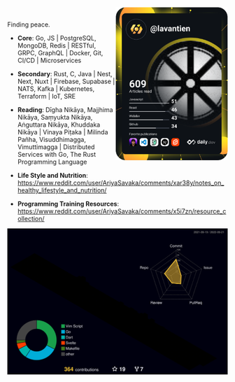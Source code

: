 <div>
  <a href="https://app.daily.dev/lavantien" target="_blank">
    <img src="https://github.com/lavantien/lavantien/blob/main/devcard.svg" width="256" align="right" alt="Tien La's Dev Card"/>
  </a>
</div>

<br />

Finding peace.

- **Core**: Go, JS | PostgreSQL, MongoDB, Redis | RESTful, GRPC, GraphQL | Docker, Git, CI/CD | Microservices

- **Secondary**: Rust, C, Java | Nest, Next, Nuxt | Firebase, Supabase | NATS, Kafka | Kubernetes, Terraform | IoT, SRE

- **Reading**: Dīgha Nikāya, Majjhima Nikāya, Saṃyukta Nikāya, Aṅguttara Nikāya, Khuddaka Nikāya | Vinaya Piṭaka | Milinda Pañha, Visuddhimagga, Vimuttimagga | Distributed Services with Go, The Rust Programming Language

- **Life Style and Nutrition**: https://www.reddit.com/user/AriyaSavaka/comments/xar38y/notes_on_healthy_lifestyle_and_nutrition/

- **Programming Training Resources**:
https://www.reddit.com/user/AriyaSavaka/comments/x5i7zn/resource_collection/

![](./profile-3d-contrib/profile-night-rainbow.svg)
